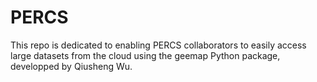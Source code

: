 # PERCS
This repo is dedicated to enabling PERCS collaborators to easily access large datasets from the cloud using the geemap Python package, developped by Qiusheng Wu. 
